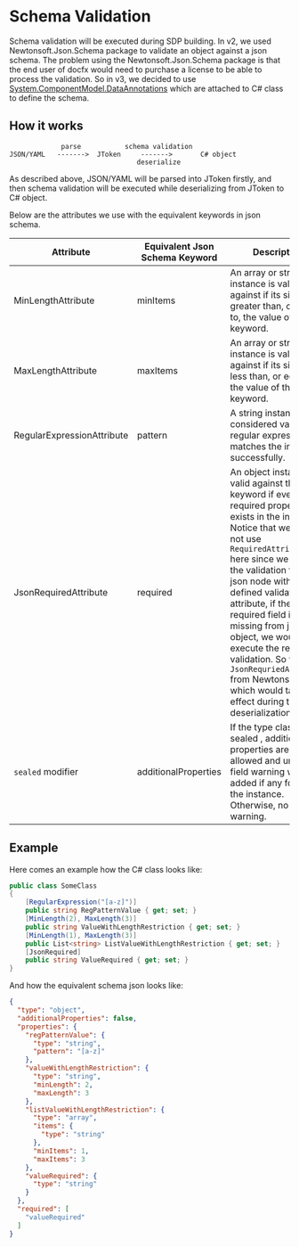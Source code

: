 # Schema Validation
Schema validation will be executed during SDP building. In v2, we used Newtonsoft.Json.Schema package to validate an object against a json schema. The problem using the Newtonsoft.Json.Schema package is that the end user of docfx would need to purchase a license to be able to process the validation. So in v3, we decided to use [System.ComponentModel.DataAnnotations](https://docs.microsoft.com/en-us/dotnet/api/system.componentmodel.dataannotations?view=netframework-4.7.2) which are attached to C# class to define the schema. 

## How it works
```
             parse           schema validation
JSON/YAML   ------->  JToken     ------->       C# object
                                deserialize
```
As described above, JSON/YAML will be parsed into JToken firstly, and then schema validation will be executed while deserializing from JToken to C# object.

Below are the attributes we use with the equivalent keywords in json schema. 

| Attribute | Equivalent Json Schema Keyword | Description | Namespace |
| - | - | - | - |
| MinLengthAttribute | minItems | An array or string instance is valid against if its size is greater than, or equal to, the value of this keyword. | System.ComponentModel.DataAnnotations |
| MaxLengthAttribute | maxItems | An array or string instance is valid against if its size is less than, or equal to, the value of this keyword. | System.ComponentModel.DataAnnotations |
| RegularExpressionAttribute | pattern | A string instance is considered valid if the regular expression matches the instance successfully. | System.ComponentModel.DataAnnotations |
| JsonRequiredAttribute | required | An object instance is valid against this keyword if every required property exists in the instance. Notice that we could not use `RequiredAttribute` here since we execute the validation for each json node with the defined validation attribute, if the required field is missing from json object, we would not execute the requried validation. So we use `JsonRequriedAttribute` from Newtonsoft.Json, which would take effect during the deserialization. | Newtonsoft.Json |
| `sealed` modifier | additionalProperties | If the type class is sealed , additional properties are not allowed and unknown field warning will be added if any found in the instance. Otherwise, no warning. | Newtonsoft.Json |

## Example
Here comes an example how the C# class looks like:
```csharp
public class SomeClass
{
    [RegularExpression("[a-z]")]
    public string RegPatternValue { get; set; }
    [MinLength(2), MaxLength(3)]
    public string ValueWithLengthRestriction { get; set; }
    [MinLength(1), MaxLength(3)]
    public List<string> ListValueWithLengthRestriction { get; set; }
    [JsonRequired]
    public string ValueRequired { get; set; }
}
```
And how the equivalent schema json looks like:
```json
{
  "type": "object",
  "additionalProperties": false,
  "properties": {
    "regPatternValue": {
      "type": "string",
      "pattern": "[a-z]"
    },
    "valueWithLengthRestriction": {
      "type": "string",
      "minLength": 2,
      "maxLength": 3
    },
    "listValueWithLengthRestriction": {
      "type": "array",
      "items": {
        "type": "string"
      },
      "minItems": 1,
      "maxItems": 3
    },
    "valueRequired": {
      "type": "string"
    }
  },
  "required": [
    "valueRequired"
  ]
}
```

